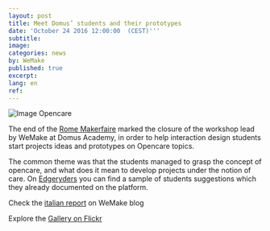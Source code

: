 ```yaml
---
layout: post
title: Meet Domus’ students and their prototypes
date: 'October 24 2016 12:00:00  (CEST)'''
subtitle:
image:
categories: news
by: WeMake
published: true
excerpt:
lang: en
ref: 
---
```


![Image Opencare](https://c2.staticflickr.com/6/5750/30448963766_907d7a9d1f_z.jpg)


The end of the [Rome Makerfaire](http://www.makerfairerome.eu/en/) marked the closure of the workshop lead by WeMake at Domus Academy, in order to help interaction design students start projects ideas and prototypes on Opencare topics.

The common theme was that the students managed to grasp the concept of opencare, and what does it mean to develop projects under the notion of care. On [Edgeryders](https://edgeryders.eu/ro/opencare-research/wemake-wrapped-up-opencare-workshop-at-domus-academy) you can find a sample of students suggestions which they already documented on the platform.

Check the [italian report](http://wemake.cc/2016/10/31/opencare-workshop-di-tangible-interactions-prototyping-con-domus-academy/) on WeMake blog

Explore the [Gallery on Flickr](https://www.flickr.com/photos/wemake_cc/albums/72157671178278523)
